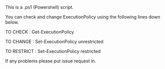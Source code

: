 This is a .ps1 (Powershell) script.

You can check and change ExecutionPolicy using the following lines down below.

TO CHECK : Get-ExecutionPolicy

TO CHANGE : Set-ExecutionPolicy unrestricted

TO RESTRICT : Set-ExecutionPolicy restricted

If any problems please put issue request in.
